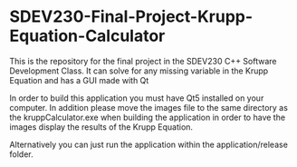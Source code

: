 # SDEV230-Final-Project-Krupp-Equation-Calculator
This is the repository for the final project in the SDEV230 C++ Software Development Class. It can solve for any missing variable in the Krupp Equation and has a GUI made with Qt

In order to build this application you must have Qt5 installed on your computer. In addition please move the images file to the same directory as the kruppCalculator.exe
when building the application in order to have the images display the results of the Krupp Equation.

Alternatively you can just run the application within the application/release folder.

